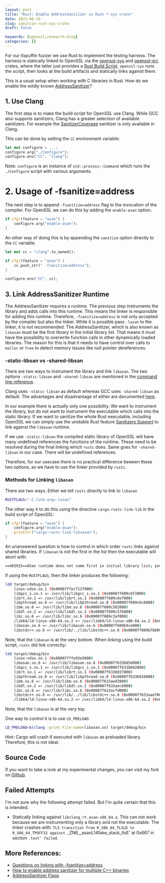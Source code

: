 ```yaml
---
layout: post
title: "Rust: Enable AddressSanitizer in Rust *-sys crate"
date: 2021-06-15
slug: sanitize-rust-sys-crate
draft: false

keywords: [openssl,research-blog]
categories: []
---
```


For our tlspuffin fuzzer we use Rust to implement the testing harness. The harness is statically linked to OpenSSL via the [openssl-sys](https://github.com/sfackler/rust-openssl/) and 
[openssl-src](https://github.com/alexcrichton/openssl-src-rs) crates, where the latter just provides a [Rust Build Script](https://doc.rust-lang.org/cargo/reference/build-scripts.html). `openssl-sys` runs the script, then looks at the build artifacts and statically links against them.

This is a usual setup when working with C libraries in Rust. How do we enable the wildly known [AddressSanitizer](https://clang.llvm.org/docs/AddressSanitizer.html)? 

## 1. Use Clang

The first step is to make the build script for OpenSSL use Clang. While GCC also supports sanitizers, Clang has a greater selection of available sanitizers. For example the [SanitizerCoverage](https://clang.llvm.org/docs/SanitizerCoverage.html) sanitizer is only available in Clang.

This can be done by setting the `CC` environment variable:

```rust
let mut configure = ...;
configure.arg("./Configure");
configure.env("CC", "clang");
```

Note: `configure` is an instance of `std::process::Command` which runs the `./Configure` script with various arguments.


# 2. Usage of -fsanitize=address

The next step is to append `-fsanitize=address` flag to the invocation of the compiler. For OpenSSL we can do this by adding the `enable-asan` option. 

```rust
if cfg!(feature = "asan") {
    configure.arg("enable-asan");
}
```

An other way of doing this is by appending the `sanitize` option directly to the `CC` variable.


```rust
let mut cc = "clang".to_owned();

if cfg!(feature = "asan") {
    cc.push_str(" -fsanitize=address");
}

configure.env("CC", cc);
```


## 3. Link AddressSanitizer Runtime

The AddressSanitizer requires a runtime. 
The previous step instruments the library and adds calls into this runtime. This means the linker is responsible for adding this runtime. Therefore, `-fsanitize=address` is not only accepted by the compiler but also the linker. While it is possible pass `-lasan` to the linker, it is not recommended. The AddressSanitizer, which is also known as `libasan` must be the first library in the initial library list. That means it must have the possibility to overwrite function calls in other dynamically loaded libraries. The reason for this is that it needs to have control over calls to `malloc` or `free` to detect memory issues like null pointer dereferences.

### -static-libsan vs -shared-libsan

There are two ways to instrument the library and link `libasan`. The two options `-static-libsan` and `-shared-libsan` are mentioned in the [command line reference](https://clang.llvm.org/docs/ClangCommandLineReference.html).

Clang uses `-static-libsan` as default whereas GCC uses `-shared-libsan` as default. The advantages and disadvantage of either are documented [here](https://github.com/google/sanitizers/wiki/AddressSanitizerAsDso).

In our example there is actually only one possibility. We want to instrument the library, but do not want to instrument the executable which calls into the static library. If we want to sanitize the whole Rust executable, including OpenSSL we can simply use the unstable Rust feature [Sanitizers Support](https://rustc-dev-guide.rust-lang.org/sanitizers.html) to link against the `libasan` runtime.

If we use `-static-libsan` the compiled static library of OpenSSL will have many undefined references the functions of the runtime. These need to be resolved during the final linking which `rustc` does. Same goes for `-shared-libsan` in our case. There will be undefined references.

Therefore, for our usecase there is no practical difference beween these two options, as we have to use the linker provided by `rustc`.

### Methods for Linking `libasan`

There are two ways. Either we tell `rustc` directly to link to `libasan` 

```bash
RUSTFLAGS="-C link-arg=-lasan"
```

The other way it to do this using the directive `cargo:rustc-link-lib` in the build script of OpenSSL:

```rust
if cfg!(feature = "asan") {
    configure.arg("enable-asan");
    println!("cargo:rustc-link-lib=asan");
}
```

An unanswered question is how to control in which order `rustc` links against shared libraries. If `libasan` is not the first in the list then the executable will abort with:

```bash
==465915==ASan runtime does not come first in initial library list; you should either link runtime to your application or manually preload it with LD_PRELOAD.
```


If using the `RUSTFLAGS`, then the linker produces the following:

```bash
ldd target/debug/bin
    linux-vdso.so.1 (0x00007ffec712f000)
    libgcc_s.so.1 => /usr/lib/libgcc_s.so.1 (0x00007f609c6f2000)
    librt.so.1 => /usr/lib/librt.so.1 (0x00007f609c6e7000)
    libpthread.so.0 => /usr/lib/libpthread.so.0 (0x00007f609c6c6000)
    libm.so.6 => /usr/lib/libm.so.6 (0x00007f609c582000)
    libdl.so.2 => /usr/lib/libdl.so.2 (0x00007f609c57b000)
    libc.so.6 => /usr/lib/libc.so.6 (0x00007f609c3af000)
    /lib64/ld-linux-x86-64.so.2 => /usr/lib64/ld-linux-x86-64.so.2 (0x00007f609f992000)
    libasan.so.6 => /usr/lib/libasan.so.6 (0x00007f609b9ce000)
    libstdc++.so.6 => /usr/lib/../lib/libstdc++.so.6 (0x00007f609b7b8000)
```
Note, that the `libasan` is at the very bottom. When linking using the build script, `rustc` did link correctly:

```bash
ldd target/debug/bin
    linux-vdso.so.1 (0x00007fffe93e5000)
    libasan.so.6 => /usr/lib/libasan.so.6 (0x00007f633b05d000)
    libgcc_s.so.1 => /usr/lib/libgcc_s.so.1 (0x00007f633b042000)
    librt.so.1 => /usr/lib/librt.so.1 (0x00007f633b037000)
    libpthread.so.0 => /usr/lib/libpthread.so.0 (0x00007f633b016000)
    libm.so.6 => /usr/lib/libm.so.6 (0x00007f633aed2000)
    libdl.so.2 => /usr/lib/libdl.so.2 (0x00007f633aecb000)
    libc.so.6 => /usr/lib/libc.so.6 (0x00007f633acfd000)
    libstdc++.so.6 => /usr/lib/../lib/libstdc++.so.6 (0x00007f633aae7000)
    /lib64/ld-linux-x86-64.so.2 => /usr/lib64/ld-linux-x86-64.so.2 (0x00007f633e484000)
```
Note, that the `libasan` is at the very top.

One way to control it is to use `LD_PRELOAD`:

```bash
LD_PRELOAD=$(clang -print-file-name=libasan.so) target/debug/bin
```
Hint: Cargo will crash if executed with `libasan` as preloaded library. Therefore, this is not ideal.

## Source Code

If you want to take a look at my experimental changes, you can visit my fork on [Github](https://github.com/maxammann/openssl-src-rs/blob/fuzz/src/lib.rs#L432).

## Failed Attempts

I'm not sure why the following attempt failed. But I'm quite certain that this is intended.

* Statically linking against `libclang_rt.asan-x86_64.a`. This can not work because we are instrumenting only a library and not the executable. The linker crashes with: `TLS transition from R_X86_64_TLSLD to R_X86_64_TPOFF32 against `_ZN6__asanL14fake_stack_tlsE' at 0x667 in section `.text' failed`.

## More References:

* [Questions on linking with -fsanitize=address](https://github.com/google/sanitizers/issues/1086)
* [How to enable address sanitizer for multiple C++ binaries](https://stackoverflow.com/questions/47021422/how-to-enable-address-sanitizer-for-multiple-c-binaries)
* [AddressSanitizer Flags](https://github.com/google/sanitizers/wiki/AddressSanitizerFlags)